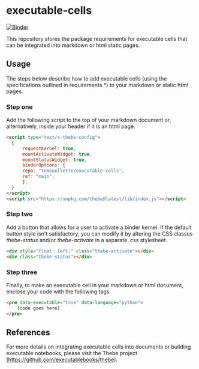 # executable-cells

[![Binder](https://mybinder.org/badge_logo.svg)](https://mybinder.org/v2/gh/tomouellette/executable-cells/HEAD)

This repository stores the package requirements for executable cells that can be integrated into markdown or html static pages.

## Usage

The steps below describe how to add executable cells (using the specifications outlined in requirements.*) to your markdown or static html pages.

### Step one

Add the following script to the top of your markdown document or, alternatively, inside your header if it is an html page.

```html
<script type="text/x-thebe-config">
  {
      requestKernel: true,
      mountActivateWidget: true,
      mountStatusWidget: true,
      binderOptions: {
      repo: "tomouellette/executable-cells",
      ref: "main",
      },
  }
</script>
<script src="https://unpkg.com/thebe@latest/lib/index.js"></script>
```

### Step two

Add a button that allows for a user to activate a binder kernel. If the default button style isn't satisfactory, you can modify it by altering the CSS classes *thebe-status* and/or *thebe-activate* in a separate .css stylesheet.

```html
<div style="float: left;" class="thebe-activate"></div>
<div class="thebe-status"></div>
```

### Step three

Finally, to make an executable cell in your markdown or html document, enclose your code with the following tags.

```html
<pre data-executable="true" data-language="python">
    [code goes here]
</pre>
```

## References

For more details on integrating executable cells into documents or building executable notebooks, please visit the Thebe project (https://github.com/executablebooks/thebe).